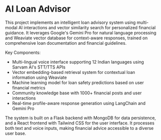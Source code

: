 # AI Loan Advisor

This project implements an intelligent loan advisory system using multi-modal AI interactions and vector similarity search for personalized financial guidance. It leverages Google's Gemini Pro for natural language processing and Weaviate vector database for context-aware responses, trained on comprehensive loan documentation and financial guidelines.

Key Components:
- Multi-lingual voice interface supporting 12 Indian languages using Sarvam AI's STT/TTS APIs
- Vector embedding-based retrieval system for contextual loan information using Weaviate
- Machine learning model for loan safety predictions based on user financial metrics
- Community knowledge base with 1000+ financial posts and user interactions
- Real-time profile-aware response generation using LangChain and Gemini Pro

The system is built on a Flask backend with MongoDB for data persistence, and a React frontend with Tailwind CSS for the user interface. It processes both text and voice inputs, making financial advice accessible to a diverse user base.
